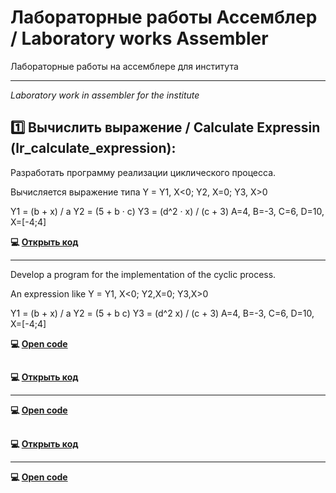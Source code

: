 # Лабораторные работы Ассемблер / Laboratory works Assembler
Лабораторные работы на ассемблере для института
____
*Laboratory work in assembler for the institute*


## 1️⃣ Вычислить выражение / Calculate Expressin (lr_calculate_expression):

Разработать программу реализации циклического процесса.

Вычисляется выражение типа Y = Y1, X<0; Y2, X=0; Y3, X>0

Y1 = (b + x) / a
Y2 = (5 + b · c)
Y3 = (d^2 · x) / (c + 3)
A=4, B=-3, C=6, D=10, X=[-4;4]

**💻 [Открыть код](https://github.com/countsheeptosleep/laboratory_works_asm/blob/main/lr_calculate_expression.cpp)**
____

Develop a program for the implementation of the cyclic process.

An expression like Y = Y1, X<0; Y2,X=0; Y3,X>0

Y1 = (b + x) / a
Y2 = (5 + b c)
Y3 = (d^2 x) / (c + 3)
A=4, B=-3, C=6, D=10, X=[-4;4]

**💻 [Open code](https://github.com/countsheeptosleep/laboratory_works_asm/blob/main/lr_calculate_expression.cpp)**


## 


**💻 [Открыть код]()**
____


**💻 [Open code]()**


## 


**💻 [Открыть код]()**
____


**💻 [Open code]()**
